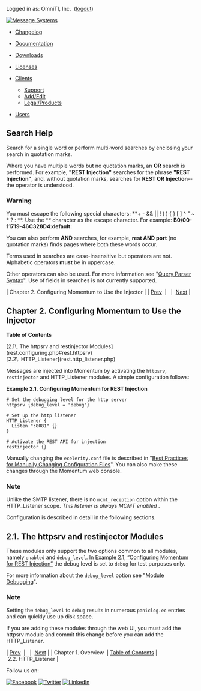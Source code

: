 Logged in as: OmniTI, Inc.  ([logout](https://support.messagesystems.com/logout.php))

[![Message Systems](https://support.messagesystems.com/images/ms-white205.png)](https://support.messagesystems.com/start.php) 

*   [Changelog](https://support.messagesystems.com/start.php?show=changelog)
*   [Documentation](https://support.messagesystems.com/docs/)
*   [Downloads](https://support.messagesystems.com/start.php)

*   [Licenses](https://support.messagesystems.com/license_summary.php)
*   <a href="">Clients</a>
    *   [Support](https://support.messagesystems.com/cs.php)
    *   [Add/Edit](https://support.messagesystems.com/edit_client.php)
    *   [Legal/Products](https://support.messagesystems.com/edit_products.php)
*   [Users](https://support.messagesystems.com/edit_customer.php)

## Search Help

Search for a single word or perform multi-word searches by enclosing your search in quotation marks.

Where you have multiple words but no quotation marks, an **OR** search is performed. For example, **"REST Injection"** searches for the phrase **"REST Injection"**, and, without quotation marks, searches for **REST OR Injection**--the operator is understood.

### Warning

You must escape the following special characters: **+ - && || ! ( ) { } [ ] ^ " ~ * ? : \**. Use the **\** character as the escape character. For example: **B0/00-11719-46C328D4\:default\:**

You can also perform **AND** searches, for example, **rest AND port** (no quotation marks) finds pages where both these words occur.

Terms used in searches are case-insensitive but operators are not. Alphabetic operators **must** be in uppercase.

Other operators can also be used. For more information see "[Query Parser Syntax](https://lucene.apache.org/core/old_versioned_docs/versions/3_0_0/queryparsersyntax.html)". Use of fields in searches is not currently supported.

| Chapter 2. Configuring Momentum to Use the Injector |
| [Prev](rest.overview.php)  |   |  [Next](rest.http_listener.php) |

## Chapter 2. Configuring Momentum to Use the Injector

**Table of Contents**

<dl class="toc">

<dt>[2.1\. The httpsrv and restinjector Modules](rest.configuring.php#rest.httpsrv)</dt>

<dt>[2.2\. HTTP_Listener](rest.http_listener.php)</dt>

</dl>

Messages are injected into Momentum by activating the `httpsrv`, `restinjector` and HTTP_Listener modules. A simple configuration follows:

<a name="rest.injector.configuration"></a>

**Example 2.1. Configuring Momentum for REST Injection**

```
# Set the debugging level for the http server
httpsrv {debug_level = "debug"}

# Set up the http listener
HTTP_Listener {
  Listen ":8081" {}
}

# Activate the REST API for injection
restinjector {}
```

Manually changing the `ecelerity.conf` file is described in "[Best Practices for Manually Changing Configuration Files](https://support.messagesystems.com/docs/web-ref/conf.manual.changes.php)". You can also make these changes through the Momentum web console.

### Note

Unlike the SMTP listener, there is no `mcmt_reception` option within the HTTP_Listener scope. *This listener is always MCMT enabled* .

Configuration is described in detail in the following sections.

## 2.1. The httpsrv and restinjector Modules

These modules only support the two options common to all modules, namely `enabled` and `debug_level`. In [Example 2.1, “Configuring Momentum for REST Injection”](rest.configuring.php#rest.injector.configuration "Example 2.1. Configuring Momentum for REST Injection") the debug level is set to `debug` for test purposes only.

For more information about the `debug_level` option see "[Module Debugging](https://support.messagesystems.com/docs/web-ref/modules.overview.implicit.php#modules.overview.debugging)".

### Note

Setting the `debug_level` to `debug` results in numerous `paniclog.ec` entries and can quickly use up disk space.

If you are adding these modules through the web UI, you must add the httpsrv module and commit this change before you can add the HTTP_Listener.

| [Prev](rest.overview.php)  |   |  [Next](rest.http_listener.php) |
| Chapter 1. Overview  | [Table of Contents](index.php) |  2.2. HTTP_Listener |

Follow us on:

[![Facebook](https://support.messagesystems.com/images/icon-facebook.png)](http://www.facebook.com/messagesystems) [![Twitter](https://support.messagesystems.com/images/icon-twitter.png)](http://twitter.com/#!/MessageSystems) [![LinkedIn](https://support.messagesystems.com/images/icon-linkedin.png)](http://www.linkedin.com/company/message-systems)
